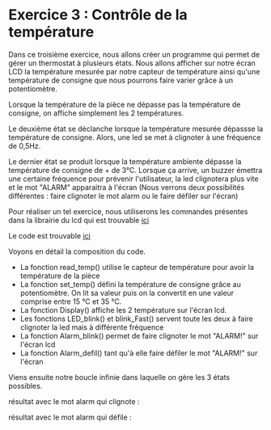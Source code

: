 # Exercice 3 : Contrôle de la température
Dans ce troisième exercice, nous allons créer un programme qui permet de gérer un thermostat à plusieurs états. Nous allons afficher sur notre écran LCD la température mesurée par notre capteur de température ainsi qu'une température de consigne que nous pourrons faire varier grâce à un potentiomètre. 

Lorsque la température de la pièce ne dépasse pas la température de consigne, on affiche simplement les 2 températures. 

Le deuxième état se déclanche lorsque la température mesurée dépassse la température de consigne. Alors, une led se met à clignoter à une fréquence de 0,5Hz. 

Le dernier état se produit lorsque la température ambiente dépasse la température de consigne de + de 3°C.
Lorsque ça arrive, un buzzer émettra une certaine fréquence pour prévenir l'utilisateur, la led clignotera plus vite et le mot "ALARM" apparaitra à l'écran (Nous verrons deux possibilités différentes : faire clignoter le mot alarm ou le faire défiler sur l'écran)

Pour réaliser un tel exercice, nous utiliserons les commandes présentes dans la librairie du lcd qui est trouvable [ici](https://github.com/HEPL-Dosogne/smartcities/blob/main/LCD/LCD1602)

Le code est trouvable [ici](https://github.com/HEPL-Dosogne/smartcities/blob/main/sensors/TempControl)

Voyons en détail la composition du code.
- La fonction read_temp() utilise le capteur de température pour avoir la température de la pièce
- La fonction set_temp() défini la température de consigne grâce au potentiomètre. On lit sa valeur puis on la convertit en une valeur comprise entre 15 °C et 35 °C.
- La fonction Display() affiche les 2 température sur l'écran lcd.
- Les fonctions LED_blink() et blink_Fast() servent toute les deux à faire clignoter la led mais à différente fréquence
- La fonction Alarm_blink() permet de faire clignoter le mot "ALARM!" sur l'écran lcd
- La fonction Alarm_defil() tant qu'à elle faire défiler le mot "ALARM!" sur l'écran

Viens ensuite notre boucle infinie dans laquelle on gère les 3 états possibles.

résultat avec le mot alarm qui clignote :

résultat avec le mot alarm qui défile :



